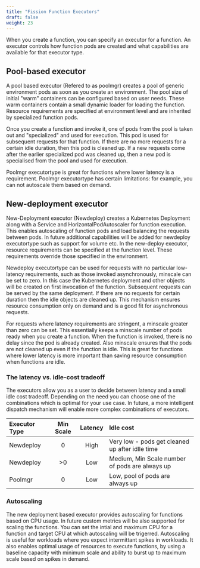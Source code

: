 ```yaml
---
title: "Fission Function Executors"
draft: false
weight: 23
---
```


When you create a function, you can specify an executor for a function. An executor controls how function pods are created and what capabilities are available for that executor type.

## Pool-based executor

A pool based executor (Refered to as poolmgr) creates a pool of generic environment pods as soon as you create an environment. The pool size of initial "warm" containers can be configured based on user needs. These warm containers contain a small dynamic loader for loading the function. Resource requirements are specified at environment level and are inherited by specialized function pods.

Once you create a function and invoke it, one of pods from the pool is taken out and "specialized" and used for execution. This pod is used for subsequent requests for that function. If there are no more requests for a certain idle duration, then this pod is cleaned up. If a new requests come after the earlier specialized pod was cleaned up, then a new pod is specialised from the pool and used for execution.

Poolmgr executortype is great for functions where lower latency is a requirement. Poolmgr executortype has certain limitations: for example, you can not autoscale them based on demand.


## New-deployment executor

New-Deployment executor (Newdeploy) creates a Kubernetes Deployment along with a Service and HorizontalPodAutoscaler for function execution. This enables autoscaling of function pods and load balancing the requests between pods. In future additional capabilities will be added for newdeploy executortype such as support for volume etc.  In the new-deploy executor, resource requirements can be specified at the function level. These requirements override those specified in the environment.

Newdeploy executortype can be used for requests with no particular low-latency requirements, such as those invoked asynchronously, minscale can be set to zero. In this case the Kubernetes deployment and other objects will be created on first invocation of the function. Subsequent requests can be served by the same deployment. If there are no requests for certain duration then the idle objects are cleaned up. This mechanism ensures resource consumption only on demand and is a good fit for asynchronous requests.

For requests where latency requirements are stringent, a minscale  greater than zero can be set. This essentially keeps a minscale number of pods ready when you create a function. When the function is invoked, there is no delay since the pod is already created. Also minscale ensures that the pods are not cleaned up even if the function is idle. This is great for functions where lower latency is more important than saving resource consumption when functions are idle.

### The latency vs. idle-cost tradeoff

The executors allow you as a user to decide between latency and a small idle cost tradeoff. Depending on the need you can choose one of the combinations which is optimal for your use case. In future, a more intelligent dispatch mechanism will enable more complex combinations of executors.

| Executor Type | Min Scale| Latency | Idle cost |
|:---------|:---------:|:---------:|:---------|
|Newdeploy|0|High|Very low - pods get cleaned up after idlle time|
|Newdeploy|>0|Low|Medium, Min Scale number of pods are always up|
|Poolmgr|0|Low|Low, pool of pods are always up|

### Autoscaling

The new deployment based executor provides autoscaling for functions based on CPU usage. In future custom metrics will be also supported for scaling the functions. You can set the intial and maximum CPU for a function and target CPU at which autoscaling will be trigerred. Autoscaling is useful for workloads where you expect intermittant spikes in workloads. It also enables optimal usage of resources to execute functions, by using a baseline capacity with minimum scale and ability to burst up to maximum scale based on spikes in demand.
